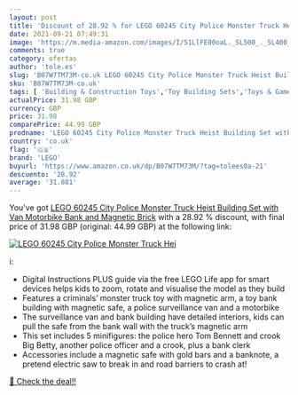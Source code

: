 ```yaml
---
layout: post
title: 'Discount of 28.92 % for LEGO 60245 City Police Monster Truck Hei'
date: 2021-09-21 07:49:31
image: 'https://m.media-amazon.com/images/I/51LlFE00oaL._SL500_._SL400_.jpg'
comments: true
category: ofertas
author: 'tole.es'
slug: 'B07W7TM73M-co.uk LEGO 60245 City Police Monster Truck Heist Building Set...'
sku: 'B07W7TM73M-co.uk'
tags: [ 'Building & Construction Toys','Toy Building Sets','Toys & Games','Toys Store','lego', ]
actualPrice: 31.98 GBP
currency: GBP
price: 31.98
comparePrice: 44.99 GBP
prodname: 'LEGO 60245 City Police Monster Truck Heist Building Set with Van  Motorbike  Bank  and Magnetic Brick'
country: 'co.uk'
flag: '🇬🇧'
brand: 'LEGO'
buyurl: 'https://www.amazon.co.uk/dp/B07W7TM73M/?tag=tolees0a-21'
descuento: '28.92'
average: '31.881'
---
```


You've got [LEGO 60245 City Police Monster Truck Heist Building Set with Van  Motorbike  Bank  and Magnetic Brick](https://www.amazon.co.uk/dp/B07W7TM73M/?tag=tolees0a-21) with a  28.92 % discount, with final price of 31.98 GBP (original: 44.99 GBP) at the following link:

[![LEGO 60245 City Police Monster Truck Hei](https://m.media-amazon.com/images/I/51LlFE00oaL._SL500_._SL400_.jpg)](https://www.amazon.co.uk/dp/B07W7TM73M/?tag=tolees0a-21)

ℹ️:

- Digital Instructions PLUS guide via the free LEGO Life app for smart devices helps kids to zoom, rotate and visualise the model as they build
- Features a criminals’ monster truck toy with magnetic arm, a toy bank building with magnetic safe, a police surveillance van and a motorbike
- The surveillance van and bank building have detailed interiors, kids can pull the safe from the bank wall with the truck’s magnetic arm
- This set includes 5 minifigures: the police hero Tom Bennett and crook Big Betty, another police officer and a crook, plus a bank clerk
- Accessories include a magnetic safe with gold bars and a banknote, a pretend electric saw to break in and road barriers to crash at!

[🛒 Check the deal!!](https://www.amazon.co.uk/dp/B07W7TM73M/?tag=tolees0a-21)
